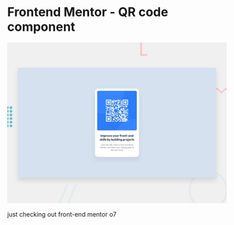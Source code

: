 # Frontend Mentor - QR code component

<img src="./design/desktop-preview.jpg" width="800" height="auto"/>

just checking out front-end mentor o7
